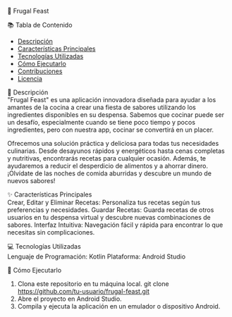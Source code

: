 🌟 Frugal Feast

📚 Tabla de Contenido
- [Descripción](#descripción)
- [Características Principales](#características-principales)
- [Tecnologías Utilizadas](#tecnologías-utilizadas)
- [Cómo Ejecutarlo](#cómo-ejecutarlo)
- [Contribuciones](#contribuciones)
- [Licencia](#licencia)


🥘 Descripción<br>
"Frugal Feast" es una aplicación innovadora diseñada para ayudar a los amantes de la cocina a crear una fiesta de sabores utilizando los ingredientes disponibles en su despensa. Sabemos que cocinar puede ser un desafío, especialmente cuando se tiene poco tiempo y pocos ingredientes, pero con nuestra app, cocinar se convertirá en un placer.

Ofrecemos una solución práctica y deliciosa para todas tus necesidades culinarias. Desde desayunos rápidos y energéticos hasta cenas completas y nutritivas, encontrarás recetas para cualquier ocasión. Además, te ayudaremos a reducir el desperdicio de alimentos y a ahorrar dinero. ¡Olvídate de las noches de comida aburridas y descubre un mundo de nuevos sabores!

✨ Características Principales<br>
Crear, Editar y Eliminar Recetas: Personaliza tus recetas según tus preferencias y necesidades.
Guardar Recetas: Guarda recetas de otros usuarios en tu despensa virtual y descubre nuevas combinaciones de sabores.
Interfaz Intuitiva: Navegación fácil y rápida para encontrar lo que necesitas sin complicaciones.

💻 Tecnologías Utilizadas<br>
Lenguaje de Programación: Kotlin
Plataforma: Android Studio

🚀 Cómo Ejecutarlo<br>
1. Clona este repositorio en tu máquina local.
git clone https://github.com/tu-usuario/frugal-feast.git
2. Abre el proyecto en Android Studio.
3. Compila y ejecuta la aplicación en un emulador o dispositivo Android.
